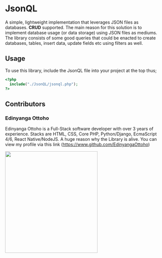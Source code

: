 # JsonQL
A simple, lightweight implementation that leverages JSON files as databases. **CRUD** supported. The main reason for this solution is to implement database usage (or data storage) using JSON files as mediums. The library consists of some good queries that could be enacted to create databases, tables, insert data, update fields etc using filters as well.

## Usage
To use this library, include the JsonQL file into your project at the top thus;
```php
<?php
  include("./JsonQL/jsonql.php");
?>
```

## Contributors
### Edinyanga Ottoho
Edinyanga Ottoho is a Full-Stack software developer with over 3 years of experience. Stacks are HTML, CSS, Core PHP, Python/Django, EcmaScript 4/6, React Native/NodeJS. A huge reason why the Library is alive.
You can view my profile via this link (https://www.github.com/EdinyangaOttoho)

<img src="https://avatars3.githubusercontent.com/u/45470783?s=460&v=4" style="width:300px;height:330px">
